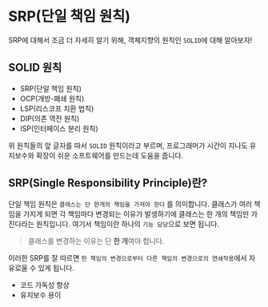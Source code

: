 # SRP(단일 책임 원칙)

SRP에 대해서 조금 더 자세히 알기 위해, 객체지향의 원칙인 `SOLID`에 대해 알아보자!

## SOLID 원칙

- SRP(단일 책임 원칙)
- OCP(개방-폐쇄 원칙)
- LSP(리스코프 치환 법칙)
- DIP(의존 역전 원칙)
- ISP(인터페이스 분리 원칙)

위 원칙들의 앞 글자를 따서 `SOLID` 원칙이라고 부르며, 프로그래머가 시간이 지나도 유지보수와 확장이 쉬운 소프트웨어를 만드는데 도움을 줍니다.

## SRP(Single Responsibility Principle)란?

단일 책임 원칙은 `클래스는 단 한개의 책임을 가져야 한다` 를 의미합니다. 클래스가 여러 책임을 가지게 되면 각 책임마다 변경되는 이유가 발생하기에 클래스는 한 개의 책임만 가진다라는 원칙입니다. 여기서 책임이란 하나의 `기능 담당`으로 보면 됩니다.
> 클래스를 변경하는 이유는 단 **한 개**여야 합니다.

이러한 SRP를 잘 따르면 `한 책임의 변경으로부터 다른 책임의 변경으로의 연쇄작용`에서 자유로울 수 있게 됩니다.

- 코드 가독성 향상
- 유지보수 용이
